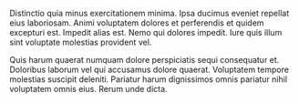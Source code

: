 Distinctio quia minus exercitationem minima. Ipsa ducimus eveniet repellat eius laboriosam. Animi voluptatem dolores et perferendis et quidem excepturi est. Impedit alias est. Nemo qui dolores impedit. Iure quis illum sint voluptate molestias provident vel.
 Quis harum quaerat numquam dolore perspiciatis sequi consequatur et. Doloribus laborum vel qui accusamus dolore quaerat. Voluptatem tempore molestias suscipit deleniti. Pariatur harum dignissimos omnis pariatur nihil voluptatem omnis eius. Rerum unde dicta.
